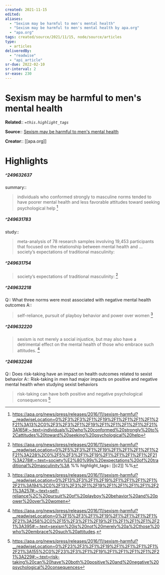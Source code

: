 ```yaml
---
created: 2021-11-15
edited: 
aliases:
  - "Sexism may be harmful to men's mental health"
  - "Sexism may be harmful to men's mental health by apa.org"
  - "apa.org"
tags: created/source/2021/11/15, node/source/articles
type: 
  - articles
deliveredBy: 
  - "readwise"
  - "api_article"
sr-due: 2022-02-10
sr-interval: 2
sr-ease: 230
---
```

# Sexism may be harmful to men's mental health

**Related**:: 
*`=this.highlight_tags`*

**Source**:: [Sexism may be harmful to men's mental health](https://apa.org/news/press/releases/2016/11/sexism-harmful)

**Creator**:: [[apa.org]]

# Highlights
##### ^249632637
summary::  
> individuals who conformed strongly to masculine norms tended to have poorer mental health and less favorable attitudes toward seeking psychological help 
  [^249632637]

[^249632637]: https://apa.org/news/press/releases/2016/11/sexism-harmful?__readwiseLocation=0%2F3%2F3%2F1%2F19%2F1%2F1%2F1%2F1%2F21%3A13%2C0%2F3%2F3%2F1%2F19%2F1%2F1%2F1%2F1%2F21%3A165#:~:text=individuals%20who%20conformed%20strongly%20to%2Cattitudes%20toward%20seeking%20psychological%20help

##### ^249631783
study::  
> meta-analysis of 78 research samples involving 19,453 participants that focused on the relationship between mental health and ... society’s expectations of traditional masculinity: 

##### ^249631754
  
> society’s expectations of traditional masculinity: 
  [^249631754]

[^249631754]: https://apa.org/news/press/releases/2016/11/sexism-harmful?__readwiseLocation=0%2F5%2F3%2F1%2F19%2F1%2F1%2F1%2F1%2F21%3A228%2C0%2F5%2F3%2F1%2F19%2F1%2F1%2F1%2F1%2F21%3A278#:~:text=society%E2%80%99s%20expectations%20of%20traditional%20masculinity%3A
%%
highlight_tags:: [[c2]]
%%
##### ^249632218
Q:: What three norms were most associated with negative mental health outcomes 
A::  
> self-reliance, pursuit of playboy behavior and power over women 
  [^249632218]

[^249632218]: https://apa.org/news/press/releases/2016/11/sexism-harmful?__readwiseLocation=0%2F13%2F3%2F1%2F19%2F1%2F1%2F1%2F1%2F21%3A194%2C0%2F13%2F3%2F1%2F19%2F1%2F1%2F1%2F1%2F21%3A257#:~:text=self-reliance%2C%20pursuit%20of%20playboy%20behavior%20and%20power%20over%20women

##### ^249632220
  
> sexism is not merely a social injustice, but may also have a detrimental effect on the mental health of those who embrace such attitudes. 
  [^249632220]

[^249632220]: https://apa.org/news/press/releases/2016/11/sexism-harmful?__readwiseLocation=0%2F15%2F3%2F1%2F19%2F1%2F1%2F1%2F1%2F21%3A258%2C0%2F15%2F3%2F1%2F19%2F1%2F1%2F1%2F1%2F21%3A395#:~:text=sexism%20is%20not%20merely%20a%2Cthose%20who%20embrace%20such%20attitudes.

##### ^249632246
Q:: Does risk-taking have an impact on health outcomes related to sexist behavior
A::
Risk-taking in men had major impacts on positive and negative mental health when studying sexist behaviors  
> risk-taking can have both positive and negative psychological consequences 
  [^249632246]

[^249632246]: https://apa.org/news/press/releases/2016/11/sexism-harmful?__readwiseLocation=0%2F23%2F3%2F1%2F19%2F1%2F1%2F1%2F1%2F21%3A155%2C0%2F23%2F3%2F1%2F19%2F1%2F1%2F1%2F1%2F21%3A229#:~:text=risk-taking%20can%20have%20both%20positive%20and%20negative%20psychological%20consequences

